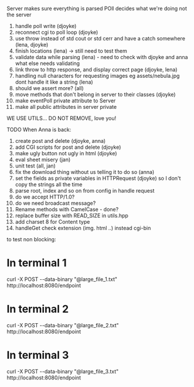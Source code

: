 Server makes sure everything is parsed
POll decides what we're doing not the server

1. handle poll write (djoyke)
2. reconnect cgi to poll loop (djoyke)
3. use throw instead of std cout or std cerr and have a catch somewhere (lena, djoyke)
4. finish locations (lena) -> still need to test them
5. validate data while parsing (lena) - need to check with djoyke and anna what else needs validating
6. link throw to http response, and display correct page (djoyke, lena)
7. handling null characters for requesting images eg assets/nebula.jpg dont handle it like a string (lena)
8. should we assert more? (all)
9. move methods that don't belong in server to their classes (djoyke)
10. make eventPoll private attribute to Server
11. make all public attributes in server private

WE USE UTILS... DO NOT REMOVE, love you!


TODO When Anna is back:
1. create post and delete (djoyke, anna)
2. add CGI scripts for post and delete (djoyke)
3. make ugly button not ugly in html (djoyke)
4. eval sheet misery (jan)
5. unit test (all, jan)
6. fix the download thing without us telling it to do so (anna)
7. set the fields as private variables in HTTPRequest (djoyke) so I don't copy the strings all the time
8. parse root, index and so on from config in handle request
9. do we accept HTTP/1.0?
10. do we need broadcast message?
11. Rename methods with CamelCase - done?
12. replace buffer size with READ_SIZE in utils.hpp
13. add charset 8 for Content type
14. handleGet check extension (img. html ..) instead cgi-bin


to test non blocking:
# In terminal 1
curl -X POST --data-binary "@large_file_1.txt" http://localhost:8080/endpoint
# In terminal 2
curl -X POST --data-binary "@large_file_2.txt" http://localhost:8080/endpoint
# In terminal 3
curl -X POST --data-binary "@large_file_3.txt" http://localhost:8080/endpoint
